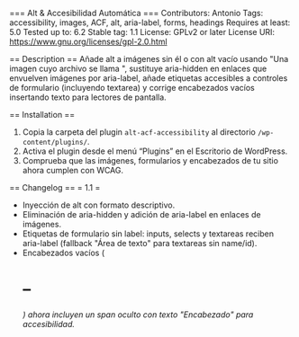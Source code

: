 === Alt & Accesibilidad Automática ===
Contributors: Antonio
Tags: accessibility, images, ACF, alt, aria-label, forms, headings
Requires at least: 5.0
Tested up to: 6.2
Stable tag: 1.1
License: GPLv2 or later
License URI: https://www.gnu.org/licenses/gpl-2.0.html

== Description ==
Añade alt a imágenes sin él o con alt vacío usando "Una imagen cuyo archivo se llama <nombre>", sustituye aria-hidden en enlaces que envuelven imágenes por aria-label, añade etiquetas accesibles a controles de formulario (incluyendo textarea) y corrige encabezados vacíos insertando texto para lectores de pantalla.

== Installation ==
1. Copia la carpeta del plugin `alt-acf-accessibility` al directorio `/wp-content/plugins/`.
2. Activa el plugin desde el menú “Plugins” en el Escritorio de WordPress.
3. Comprueba que las imágenes, formularios y encabezados de tu sitio ahora cumplen con WCAG.

== Changelog ==
= 1.1 =
* Inyección de alt con formato descriptivo.
* Eliminación de aria-hidden y adición de aria-label en enlaces de imágenes.
* Etiquetas de formulario sin label: inputs, selects y textareas reciben aria-label (fallback "Área de texto" para textareas sin name/id).
* Encabezados vacíos (<h1>–<h6>) ahora incluyen un span oculto con texto "Encabezado" para accesibilidad.
